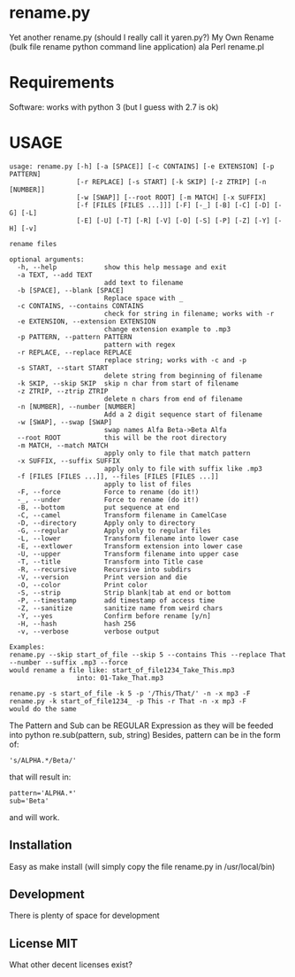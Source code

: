 # rename.py
Yet another rename.py (should I really call it yaren.py?)
My Own Rename (bulk file rename python command line application) ala Perl rename.pl 

# Requirements
Software: works with python 3 (but I guess with 2.7 is ok)

# USAGE
    usage: rename.py [-h] [-a [SPACE]] [-c CONTAINS] [-e EXTENSION] [-p PATTERN]
                     [-r REPLACE] [-s START] [-k SKIP] [-z ZTRIP] [-n [NUMBER]]
                     [-w [SWAP]] [--root ROOT] [-m MATCH] [-x SUFFIX]
                     [-f [FILES [FILES ...]]] [-F] [-_] [-B] [-C] [-D] [-G] [-L]
                     [-E] [-U] [-T] [-R] [-V] [-O] [-S] [-P] [-Z] [-Y] [-H] [-v]

    rename files

    optional arguments:
      -h, --help            show this help message and exit
      -a TEXT, --add TEXT
                            add text to filename
      -b [SPACE], --blank [SPACE]
                            Replace space with _
      -c CONTAINS, --contains CONTAINS
                            check for string in filename; works with -r
      -e EXTENSION, --extension EXTENSION
                            change extension example to .mp3
      -p PATTERN, --pattern PATTERN
                            pattern with regex
      -r REPLACE, --replace REPLACE
                            replace string; works with -c and -p
      -s START, --start START
                            delete string from beginning of filename
      -k SKIP, --skip SKIP  skip n char from start of filename
      -z ZTRIP, --ztrip ZTRIP
                            delete n chars from end of filename
      -n [NUMBER], --number [NUMBER]
                            Add a 2 digit sequence start of filename
      -w [SWAP], --swap [SWAP]
                            swap names Alfa Beta->Beta Alfa
      --root ROOT           this will be the root directory
      -m MATCH, --match MATCH
                            apply only to file that match pattern
      -x SUFFIX, --suffix SUFFIX
                            apply only to file with suffix like .mp3
      -f [FILES [FILES ...]], --files [FILES [FILES ...]]
                            apply to list of files
      -F, --force           Force to rename (do it!)
      -_, --under           Force to rename (do it!)
      -B, --bottom          put sequence at end
      -C, --camel           Transform filename in CamelCase
      -D, --directory       Apply only to directory
      -G, --regular         Apply only to regular files
      -L, --lower           Transform filename into lower case
      -E, --extlower        Transform extension into lower case
      -U, --upper           Transform filename into upper case
      -T, --title           Transform into Title case
      -R, --recursive       Recursive into subdirs
      -V, --version         Print version and die
      -O, --color           Print color
      -S, --strip           Strip blank|tab at end or bottom
      -P, --timestamp       add timestamp of access time
      -Z, --sanitize        sanitize name from weird chars
      -Y, --yes             Confirm before rename [y/n]
      -H, --hash            hash 256
      -v, --verbose         verbose output

	Examples:
	rename.py --skip start_of_file --skip 5 --contains This --replace That --number --suffix .mp3 --force
	would rename a file like: start_of_file1234_Take_This.mp3
                     into: 01-Take_That.mp3

	rename.py -s start_of_file -k 5 -p '/This/That/' -n -x mp3 -F
	rename.py -k start_of_file1234_ -p This -r That -n -x mp3 -F
	would do the same
 
The Pattern and Sub can be REGULAR Expression as they will be feeded into python re.sub(pattern, sub, string)
Besides, pattern can be in the form of:

    's/ALPHA.*/Beta/' 

that will result in: 

    pattern='ALPHA.*' 
    sub='Beta'
and will work.

## Installation
Easy as make install
(will simply copy the file rename.py in /usr/local/bin)

## Development
There is plenty of space for development

## License MIT
What other decent licenses exist?
